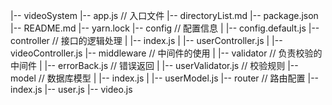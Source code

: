 |-- videoSystem
    |-- app.js // 入口文件
    |-- directoryList.md
    |-- package.json
    |-- README.md
    |-- yarn.lock
    |-- config // 配置信息
    |   |-- config.default.js
    |-- controller // 接口的逻辑处理
    |   |-- index.js
    |   |-- userController.js
    |   |-- videoController.js
    |-- middleware // 中间件的使用
    |   |-- validator // 负责校验的中间件
    |       |-- errorBack.js // 错误返回
    |       |-- userValidator.js // 校验规则
    |-- model // 数据库模型
    |   |-- index.js
    |   |-- userModel.js
    |-- router // 路由配置
        |-- index.js
        |-- user.js
        |-- video.js
